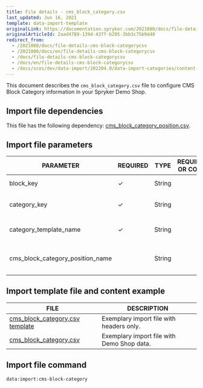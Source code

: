 ```yaml
---
title: File details - cms_block_category.csv
last_updated: Jun 16, 2021
template: data-import-template
originalLink: https://documentation.spryker.com/2021080/docs/file-details-cms-block-categorycsv
originalArticleId: 2aad4789-139d-437f-b295-3bb3c75b9d40
redirect_from:
  - /2021080/docs/file-details-cms-block-categorycsv
  - /2021080/docs/en/file-details-cms-block-categorycsv
  - /docs/file-details-cms-block-categorycsv
  - /docs/en/file-details-cms-block-categorycsv
  - /docs/scos/dev/data-import/202204.0/data-import-categories/content-management/file-details-cms-block-category.csv.html
---
```


This document describes the `cms_block_category.csv` file to configure CMS Block Category information in your Spryker Demo Shop.

## Import file dependencies

This file has the following dependency: [cms_block_category_position.csv](/docs/pbc/all/content-management-system/{{page.version}}/import-and-export-data/file-details-cms-block-category-postion.csv.html).

## Import file parameters

| PARAMETER | REQUIRED | TYPE | REQUIREMENTS OR COMMENTS | DESCRIPTION |
| --- | --- | --- | --- | --- |
| block_key | &check; | String |  |  Identifier key of the Block.|
| category_key | &check; | String |  | Identifier key of the category. |
| category_template_name | &check; | String |  | Name of the category template. |
| cms_block_category_position_name |  | String |  | Name of the CMS block category position. |


## Import template file and content example



| FILE | DESCRIPTION |
| --- | --- |
| [cms_block_category.csv template](https://spryker.s3.eu-central-1.amazonaws.com/docs/Developer+Guide/Back-End/Data+Manipulation/Data+Ingestion/Data+Import/Data+Import+Categories/Content+Management/cms_block_category_template.csv) | Exemplary import file with headers only. |
| [cms_block_category.csv](https://spryker.s3.eu-central-1.amazonaws.com/docs/Developer+Guide/Back-End/Data+Manipulation/Data+Ingestion/Data+Import/Data+Import+Categories/Content+Management/cms_block_category.csv) | Exemplary import file with Demo Shop data. |


## Import file command

```bash
data:import:cms-block-category
```
